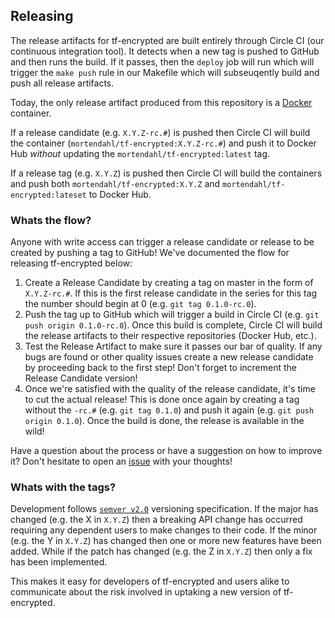 ## Releasing

The release artifacts for tf-encrypted are built entirely through Circle CI
(our continuous integration tool). It detects when a new tag is pushed to
GitHub and then runs the build. If it passes, then the `deploy` job will run
which will trigger the `make push` rule in our Makefile which will subseuqently
build and push all release artifacts.

Today, the only release artifact produced from this repository is a
[Docker](https://www.docker.com) container.

If a release candidate (e.g. `X.Y.Z-rc.#`) is pushed then Circle CI will build
the container (`mortendahl/tf-encrypted:X.Y.Z-rc.#`) and push it to Docker Hub
*without* updating the `mortendahl/tf-encrypted:latest` tag.

If a release tag (e.g. `X.Y.Z`) is pushed then Circle CI will build the
containers and push both `mortendahl/tf-encrypted:X.Y.Z` and
`mortendahl/tf-encrypted:lateset` to Docker Hub.

### Whats the flow?

Anyone with write access can trigger a release candidate or release to be
created by pushing a tag to GitHub! We've documented the flow for releasing
tf-encrypted below:

1. Create a Release Candidate by creating a tag on master in the form of
   `X.Y.Z-rc.#`. If this is the first release candidate in the series for this
   tag the number should begin at 0 (e.g. `git tag 0.1.0-rc.0`).
2. Push the tag up to GitHub which will trigger a build in Circle CI (e.g. `git
   push origin 0.1.0-rc.0`). Once this build is complete, Circle CI will build
   the release artifacts to their respective repositories (Docker Hub, etc.).
3. Test the Release Artifact to make sure it passes our bar of quality. If any
   bugs are found or other quality issues create a new release candidate by
   proceeding back to the first step! Don't forget to increment the Release
   Candidate version!
4. Once we're satisfied with the quality of the release candidate, it's time to
   cut the actual release! This is done once again by creating a tag without
   the `-rc.#` (e.g. `git tag 0.1.0`) and push it again (e.g. `git push origin
   0.1.0`). Once the build is done, the release is available in the wild!

Have a question about the process or have a suggestion on how to improve it?
Don't hesitate to open an [issue](https://github.com/mortendahl/tf-encrypted/issues/new)
with your thoughts!

### Whats with the tags?

Development follows [`semver v2.0`](https://semver.org/) versioning
specification. If the major has changed (e.g. the X in `X.Y.Z`) then a breaking
API change has occurred requiring any dependent users to make changes to their
code. If the minor (e.g. the Y in `X.Y.Z`) has changed then one or more new
features have been added. While if the patch has changed (e.g. the Z in
`X.Y.Z`) then only a fix has been implemented.

This makes it easy for developers of tf-encrypted and users alike to communicate
about the risk involved in uptaking a new version of tf-encrypted.
